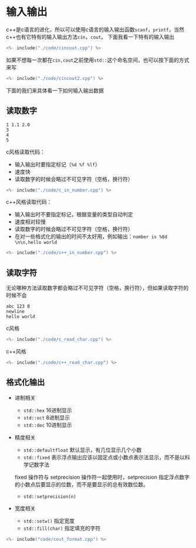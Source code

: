 # 输入输出

c++是c语言的进化，所以可以使用c语言的输入输出函数`scanf`，`printf`，当然c++也有它特有的输入输出方法`cin`，`cout`。
下面我看一下特有的输入输出

```c++
<%- include("./code/cincout.cpp") %>
```

如果不想每一次都在`cin,cout`之前使用`std::`这个命名空间，也可以按下面的方式来写

```c++
<%- include("./code/cincout2.cpp") %>
```

下面的我们来具体看一下如何输入输出数据


## 读取数字

```plaintext
1 1.1 2.0
3
4
5
```

c风格读取代码：

 - 输入输出时要指定标记（`%d %f %lf`）
 - 速度快
 - 读取数字的时候会略过不可见字符（空格，换行符）

```c++
<%- include("./code/c_in_number.cpp") %>
```

c++风格读取代码：

 - 输入输出时不要指定标记，根据变量的类型自动判定
 - 速度相对较慢
 - 读取数字的时候会略过不可见字符（空格，换行符）
 - 在对一些格式化的输出的时间不太好用，例如输出：`number is %8d \n\n,hello world`

```c++
<%- include("./code/c++_in_number.cpp") %>
```


## 读取字符

无论哪种方法读取数字都会略过不可见字符（空格，换行符），但如果读取字符的时候不会

```plaintext
abc 123 8
newline
hello world
```

c风格

```c++
<%- include("./code/c_read_char.cpp") %>
```

c++风格

```c++
<%- include("./code/c++_read_char.cpp") %>
```

## 格式化输出

 - 进制相关
    - `std::hex` 16进制显示
    - `std::oct` 8进制显示
    - `std::dec` 10进制显示
 - 精度相关
    - `std::defaultfloat` 默认显示，有几位显示几个小数
    - `std::fixed` 表示浮点输出应该以固定点或小数点表示法显示，而不是以科学记数字法

    fixed 操作符与 setprecision 操作符一起使用时，setprecision 指定浮点数字的小数点后要显示的位数，而不是要显示的总有效数位数。

    - `std::setprecision(n)`
 - 宽度相关
    - `std::setw()` 指定宽度
    - `std::fill(char)` 指定填充的字符

```c++
<%- include("code/cout_format.cpp") %>
```
